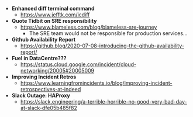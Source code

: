 - **Enhanced diff terminal command**
  - https://www.jefftk.com/icdiff 
- **Quote Tidbit on SRE responsibility**
  - https://www.blameless.com/blog/blameless-sre-journey
    - The SRE team would not be responsible for production services... 
- **Github Availability Report**
  - https://github.blog/2020-07-08-introducing-the-github-availability-report/
- **Fuel in DataCentre???**
  - https://status.cloud.google.com/incident/cloud-networking/20005#20005009
- **Improving Incident Retros**
  - https://www.learningfromincidents.io/blog/improving-incident-retrospectives-at-indeed
- **Slack Outage: HAProxy**
  - https://slack.engineering/a-terrible-horrible-no-good-very-bad-day-at-slack-dfe05b485f82